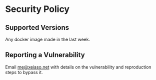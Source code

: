# Security Policy

## Supported Versions

Any docker image made in the last week.

## Reporting a Vulnerability

Email me@xeiaso.net with details on the vulnerability and reproduction steps to bypass it.
